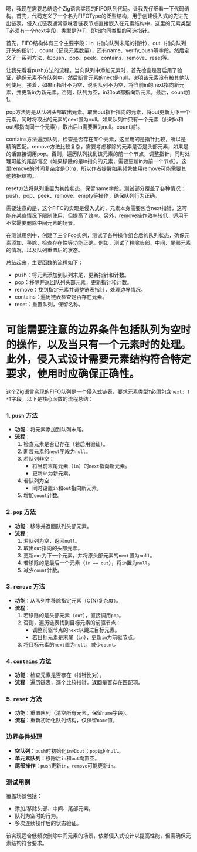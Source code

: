 嗯，我现在需要总结这个Zig语言实现的FIFO队列代码。让我先仔细看一下代码结构。首先，代码定义了一个名为FIFOType的泛型结构，用于创建侵入式的先进先出链表。侵入式链表通常意味着链表节点直接嵌入在元素结构中，这里的元素类型T必须有一个next字段，类型是?*T，即指向同类型的可选指针。

首先，FIFO结构体有三个主要字段：in（指向队列末尾的指针）、out（指向队列开头的指针）、count（记录元素数量），还有name、verify_push等字段。然后定义了一系列方法，如push、pop、peek、contains、remove、reset等。

让我先看看push方法的流程。当向队列中添加元素时，首先检查是否启用了验证，确保元素不在队列中。然后断言元素的next是null，说明该元素没有被其他队列使用。接着，如果in指针不为空，说明队列不为空，将当前in的next指向新元素，并更新in为新元素。否则，队列为空，in和out都指向新元素。最后，count加1。

pop方法则是从队列头部取出元素。取出out指针指向的元素，将out更新为下一个元素，同时将取出的元素的next置为null。如果队列中只有一个元素（此时in和out都指向同一个元素），取出后in需要置为null。count减1。

contains方法遍历队列，检查是否存在某个元素，这里用的是指针比较，所以是精确匹配。remove方法比较复杂，需要考虑移除的元素是否是头部元素，如果是的话直接调用pop。否则，遍历队列找到该元素的前一个节点，调整指针，同时处理可能的尾部情况（如果移除的是in指向的元素，需要更新in为前一个节点）。这里remove的时间复杂度是O(n)，所以作者提醒如果频繁使用remove可能需要其他数据结构。

reset方法将队列重置为初始状态，保留name字段。测试部分覆盖了各种情况：push、pop、peek、remove、empty等操作，确保队列行为正确。

需要注意的是，这个FIFO的实现是侵入式的，元素本身需要包含next指针，这可能在某些情况下限制使用，但提高了效率。另外，remove操作效率较低，适用于不常需要删除中间元素的场景。

在测试用例中，创建了三个Foo实例，测试了各种操作组合后的队列状态，确保元素添加、移除、检查存在性等功能正确。例如，测试了移除头部、中间、尾部元素的情况，以及队列重置后的状态。

总结起来，主要函数的流程如下：

- push：将元素添加到队列末尾，更新指针和计数。
- pop：移除并返回队列头部元素，更新指针和计数。
- remove：找到指定元素并调整链表指针，处理边界情况。
- contains：遍历链表检查是否存在元素。
- reset：重置队列，保留名称。

可能需要注意的边界条件包括队列为空时的操作，以及当只有一个元素时的处理。此外，侵入式设计需要元素结构符合特定要求，使用时应确保正确性。
================================================
这个Zig语言实现的FIFO队列是一个侵入式链表，要求元素类型`T`必须包含`next: ?*T`字段。以下是核心函数的流程总结：

### 1. **`push` 方法**
- **功能**：将元素添加到队列末尾。
- **流程**：
  1. 检查元素是否已存在（若启用验证）。
  2. 断言元素的`next`字段为`null`。
  3. 若队列非空：
     - 将当前末尾元素（`in`）的`next`指向新元素。
     - 更新`in`为新元素。
  4. 若队列为空：
     - 同时设置`in`和`out`指向新元素。
  5. 增加`count`计数。

### 2. **`pop` 方法**
- **功能**：移除并返回队列头部元素。
- **流程**：
  1. 若队列为空，返回`null`。
  2. 取出`out`指向的头部元素。
  3. 更新`out`为下一个元素，并将原头部元素的`next`置为`null`。
  4. 若移除的是最后一个元素（`in == out`），将`in`置为`null`。
  5. 减少`count`计数。

### 3. **`remove` 方法**
- **功能**：从队列中移除指定元素（O(N)复杂度）。
- **流程**：
  1. 若移除的是头部元素（`out`），直接调用`pop`。
  2. 否则，遍历链表找到目标元素的前驱节点：
     - 调整前驱节点的`next`以跳过目标元素。
     - 若目标元素是末尾（`in`），更新`in`为前驱节点。
  3. 将目标元素的`next`置为`null`，减少`count`。

### 4. **`contains` 方法**
- **功能**：检查元素是否存在（指针比对）。
- **流程**：遍历链表，逐个比较指针，返回是否存在匹配项。

### 5. **`reset` 方法**
- **功能**：重置队列（清空所有元素，保留`name`字段）。
- **流程**：重新初始化队列结构，仅保留`name`值。

### 边界条件处理
- **空队列**：`push`时初始化`in`和`out`；`pop`返回`null`。
- **单元素队列**：移除后`in`和`out`均置空。
- **尾部操作**：`push`更新`in`，`remove`可能更新`in`。

### 测试用例
覆盖场景包括：
- 添加/移除头部、中间、尾部元素。
- 队列为空时的行为。
- 多次连续操作后的状态验证。

该实现适合低频次删除中间元素的场景，依赖侵入式设计以提高性能，但需确保元素结构符合要求。